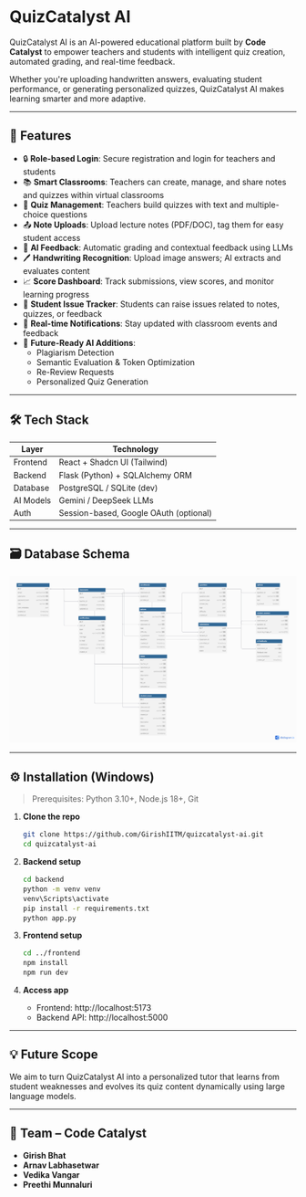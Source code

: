 # QuizCatalyst AI

QuizCatalyst AI is an AI-powered educational platform built by **Code Catalyst** to empower teachers and students with intelligent quiz creation, automated grading, and real-time feedback.

Whether you're uploading handwritten answers, evaluating student performance, or generating personalized quizzes, QuizCatalyst AI makes learning smarter and more adaptive.

---

## 🚀 Features

- 🔒 **Role-based Login**: Secure registration and login for teachers and students  
- 📚 **Smart Classrooms**: Teachers can create, manage, and share notes and quizzes within virtual classrooms  
- 📝 **Quiz Management**: Teachers build quizzes with text and multiple-choice questions  
- 📤 **Note Uploads**: Upload lecture notes (PDF/DOC), tag them for easy student access  
- 🤖 **AI Feedback**: Automatic grading and contextual feedback using LLMs  
- 🖊️ **Handwriting Recognition**: Upload image answers; AI extracts and evaluates content  
- 📈 **Score Dashboard**: Track submissions, view scores, and monitor learning progress  
- 🔁 **Student Issue Tracker**: Students can raise issues related to notes, quizzes, or feedback  
- 🔔 **Real-time Notifications**: Stay updated with classroom events and feedback  
- 🧠 **Future-Ready AI Additions**:
  - Plagiarism Detection
  - Semantic Evaluation & Token Optimization
  - Re-Review Requests
  - Personalized Quiz Generation

---

## 🛠 Tech Stack

| Layer       | Technology                        |
|-------------|------------------------------------|
| Frontend    | React + Shadcn UI (Tailwind)       |
| Backend     | Flask (Python) + SQLAlchemy ORM    |
| Database    | PostgreSQL / SQLite (dev)          |
| AI Models   | Gemini / DeepSeek LLMs             |
| Auth        | Session-based, Google OAuth (optional) |

---

## 🗃️ Database Schema

![Database Diagram](frontend\src\assets\db-diagram.png)

---

## ⚙️ Installation (Windows)

> Prerequisites: Python 3.10+, Node.js 18+, Git

1. **Clone the repo**
   ```bash
   git clone https://github.com/GirishIITM/quizcatalyst-ai.git
   cd quizcatalyst-ai

2. **Backend setup**
   ```bash
   cd backend
   python -m venv venv
   venv\Scripts\activate
   pip install -r requirements.txt
   python app.py
   ```

3. **Frontend setup**
   ```bash
   cd ../frontend
   npm install
   npm run dev
   ```

4. **Access app**
   - Frontend: http://localhost:5173
   - Backend API: http://localhost:5000

---

## 💡 Future Scope

We aim to turn QuizCatalyst AI into a personalized tutor that learns from student weaknesses and evolves its quiz content dynamically using large language models.

---

## 🤝 Team – Code Catalyst

- **Girish Bhat**
- **Arnav Labhasetwar** 
- **Vedika Vangar**
- **Preethi Munnaluri**

